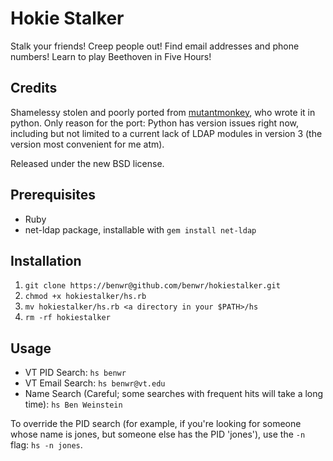 # Hokie Stalker #
Stalk your friends! Creep people out! Find email addresses and phone numbers!
Learn to play Beethoven in Five Hours!

## Credits ##
Shamelessy stolen and poorly ported from [mutantmonkey](http://mutantmonkey.in), who wrote
it in python. Only reason for the port: Python has version issues right now,
including but not limited to a current lack of LDAP modules in version 3
(the version most convenient for me atm).

Released under the new BSD license.

## Prerequisites ##
* Ruby
* net-ldap package, installable with `gem install net-ldap`

## Installation ##
1. `git clone https://benwr@github.com/benwr/hokiestalker.git`
2. `chmod +x hokiestalker/hs.rb`
3. `mv hokiestalker/hs.rb <a directory in your $PATH>/hs`
4. `rm -rf hokiestalker`

## Usage ##
* VT PID Search: `hs benwr`
* VT Email Search: `hs benwr@vt.edu`
* Name Search (Careful; some searches with frequent hits will take a long time): `hs Ben Weinstein`

To override the PID search (for example, if you're looking for someone whose
name is jones, but someone else has the PID 'jones'), use the `-n` flag: `hs -n
jones`.



